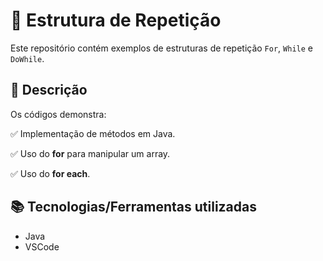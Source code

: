 # 🚀 Estrutura de Repetição
Este repositório contém exemplos de estruturas de repetição `For`, `While` e `DoWhile`.

## 📌 Descrição
Os códigos demonstra:


✅ Implementação de métodos em Java.


✅ Uso do **for** para manipular um array.


✅ Uso do **for each**.

## 📚 Tecnologias/Ferramentas utilizadas
* Java
* VSCode

